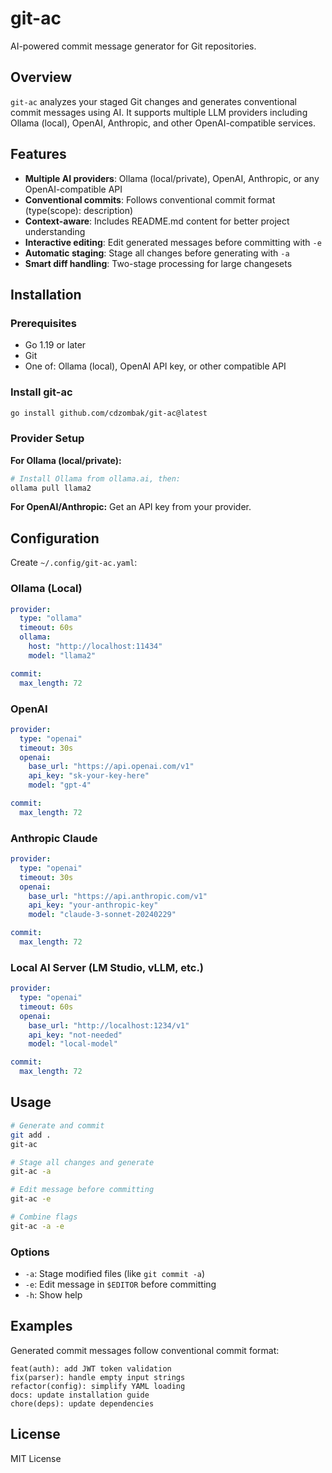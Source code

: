# git-ac

AI-powered commit message generator for Git repositories.

## Overview

`git-ac` analyzes your staged Git changes and generates conventional commit messages using AI. It supports multiple LLM providers including Ollama (local), OpenAI, Anthropic, and other OpenAI-compatible services.

## Features

- **Multiple AI providers**: Ollama (local/private), OpenAI, Anthropic, or any OpenAI-compatible API
- **Conventional commits**: Follows conventional commit format (type(scope): description)
- **Context-aware**: Includes README.md content for better project understanding
- **Interactive editing**: Edit generated messages before committing with `-e`
- **Automatic staging**: Stage all changes before generating with `-a`
- **Smart diff handling**: Two-stage processing for large changesets

## Installation

### Prerequisites

- Go 1.19 or later
- Git
- One of: Ollama (local), OpenAI API key, or other compatible API

### Install git-ac

```bash
go install github.com/cdzombak/git-ac@latest
```

### Provider Setup

**For Ollama (local/private):**
```bash
# Install Ollama from ollama.ai, then:
ollama pull llama2
```

**For OpenAI/Anthropic:**
Get an API key from your provider.

## Configuration

Create `~/.config/git-ac.yaml`:

### Ollama (Local)
```yaml
provider:
  type: "ollama"
  timeout: 60s
  ollama:
    host: "http://localhost:11434"
    model: "llama2"

commit:
  max_length: 72
```

### OpenAI
```yaml
provider:
  type: "openai"
  timeout: 30s
  openai:
    base_url: "https://api.openai.com/v1"
    api_key: "sk-your-key-here"
    model: "gpt-4"

commit:
  max_length: 72
```

### Anthropic Claude
```yaml
provider:
  type: "openai"
  timeout: 30s
  openai:
    base_url: "https://api.anthropic.com/v1"
    api_key: "your-anthropic-key"
    model: "claude-3-sonnet-20240229"

commit:
  max_length: 72
```

### Local AI Server (LM Studio, vLLM, etc.)
```yaml
provider:
  type: "openai"
  timeout: 60s
  openai:
    base_url: "http://localhost:1234/v1"
    api_key: "not-needed"
    model: "local-model"

commit:
  max_length: 72
```

## Usage

```bash
# Generate and commit
git add .
git-ac

# Stage all changes and generate
git-ac -a

# Edit message before committing
git-ac -e

# Combine flags
git-ac -a -e
```

### Options

- `-a`: Stage modified files (like `git commit -a`)
- `-e`: Edit message in `$EDITOR` before committing
- `-h`: Show help

## Examples

Generated commit messages follow conventional commit format:

```
feat(auth): add JWT token validation
fix(parser): handle empty input strings
refactor(config): simplify YAML loading
docs: update installation guide
chore(deps): update dependencies
```

## License

MIT License